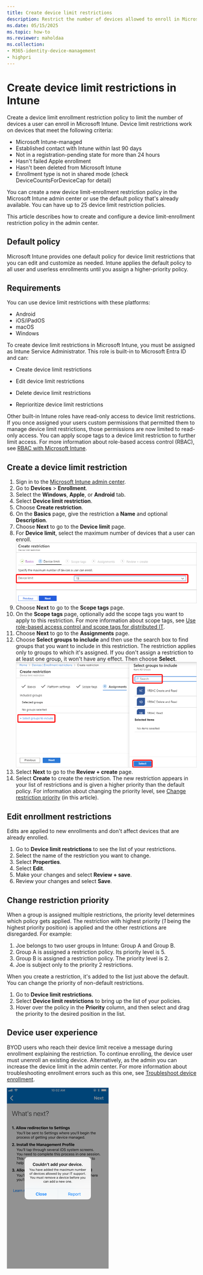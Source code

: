 ```yaml
---
title: Create device limit restrictions
description: Restrict the number of devices allowed to enroll in Microsoft Intune.
ms.date: 05/15/2025
ms.topic: how-to
ms.reviewer: maholdaa
ms.collection:
- M365-identity-device-management
- highpri
---
```


# Create device limit restrictions in Intune  

Create a device limit enrollment restriction policy to limit the number of devices a user can enroll in Microsoft Intune. Device limit restrictions work on devices that meet the following criteria:

  * Microsoft Intune-managed
  * Established contact with Intune within last 90 days
  * Not in a registration-pending state for more than 24 hours
  * Hasn't failed Apple enrollment
  * Hasn't been deleted from Microsoft Intune
  * Enrollment type is not in shared mode (check DeviceCountsForDeviceCap for detail)

You can create a new device limit-enrollment restriction policy in the Microsoft Intune admin center or use the default policy that's already available. You can have up to 25 device limit restriction policies.

This article describes how to create and configure a device limit-enrollment restriction policy in the admin center.

## Default policy
Microsoft Intune provides one default policy for device limit restrictions that you can edit and customize as needed. Intune applies the default policy to all user and userless enrollments until you assign a higher-priority policy.

## Requirements    
You can use device limit restrictions with these platforms:

- Android
- iOS/iPadOS
- macOS  
- Windows 

To create device limit restrictions in Microsoft Intune, you must be assigned as Intune Service Administrator. This role is built-in to Microsoft Entra ID and can:

- Create device limit restrictions

- Edit device limit restrictions

- Delete device limit restrictions

- Reprioritize device limit restrictions

Other built-in Intune roles have read-only access to device limit restrictions. If you once assigned your users custom permissions that permitted them to manage device limit restrictions, those permissions are now limited to read-only access. You can apply scope tags to a device limit restriction to further limit access. For more information about role-based access control (RBAC), see [RBAC with Microsoft Intune](../fundamentals/role-based-access-control.md).

## Create a device limit restriction

1. Sign in to the [Microsoft Intune admin center](https://go.microsoft.com/fwlink/?linkid=2109431).
2. Go to **Devices** > **Enrollment**.
3. Select the **Windows**, **Apple**, or **Android** tab.
3. Select **Device limit restriction**.
4. Choose **Create restriction**.
3. On the **Basics** page, give the restriction a **Name** and optional **Description**.
4. Choose **Next** to go to the **Device limit** page.
5. For **Device limit**, select the maximum number of devices that a user can enroll.
    ![Screenshot that shows how to choose a device limit.](./media/enrollment-restrictions-set/choose-device-limit.png)
6. Choose **Next** to go to the **Scope tags** page.
7. On the **Scope tags** page, optionally add the scope tags you want to apply to this restriction. For more information about scope tags, see [Use role-based access control and scope tags for distributed IT](../fundamentals/scope-tags.md).
8. Choose **Next** to go to the **Assignments** page.
9. Choose **Select groups to include** and then use the search box to find groups that you want to include in this restriction. The restriction applies only to groups to which it's assigned. If you don't assign a restriction to at least one group, it won't have any effect. Then choose **Select**.
    ![Screenshot that shows selecting groups.](./media/enrollment-restrictions-set/select-groups-device-limit.png)
10. Select **Next** to go to the **Review + create** page.
11. Select **Create** to create the restriction. The new restriction appears in your list of restrictions and is given a higher priority than the default policy. For information about changing the priority level, see [Change restriction priority](create-device-limit-restrictions.md#change-restriction-priority) (in this article).

## Edit enrollment restrictions

Edits are applied to new enrollments and don't affect devices that are already enrolled.

1. Go to **Device limit restrictions** to see the list of your restrictions.
2. Select the name of the restriction you want to change.
3. Select **Properties**.
4. Select **Edit**.
5. Make your changes and select **Review + save**.
6. Review your changes and select **Save**.

## Change restriction priority

When a group is assigned multiple restrictions, the priority level determines which policy gets applied. The restriction with highest priority (*1* being the highest priority position) is applied and the other restrictions are disregarded. For example:

1. Joe belongs to two user groups in Intune: Group A and Group B.
2. Group A is assigned a restriction policy. Its priority level is 5.
3. Group B is assigned a restriction policy. The priority level is 2.
4. Joe is subject only to the priority 2 restrictions.

When you create a restriction, it's added to the list just above the default. You can change the priority of non-default restrictions.

1. Go to **Device limit restrictions**.
2. Select **Device limit restrictions** to bring up the list of your policies.
3. Hover over the policy in the **Priority** column, and then select and drag the priority to the desired position in the list.

## Device user experience
BYOD users who reach their device limit receive a message during enrollment explaining the restriction. To continue enrolling, the device user must unenroll an existing device. Alternatively, as the admin you can increase the device limit in the admin center. For more information about troubleshooting enrollment errors such as this one, see [Troubleshoot device enrollment](/troubleshoot/mem/intune/troubleshoot-device-enrollment-in-intune#device-cap-reached).

![Example image of device limit notification which reads, "Couldn't add your device. You have added the maximum number of devices allowed by your IT support. You must remove a device before you can add a new one.](./media/enrollment-restrictions-set/enrollment-restrictions-ios-set-limit-notification.png)





